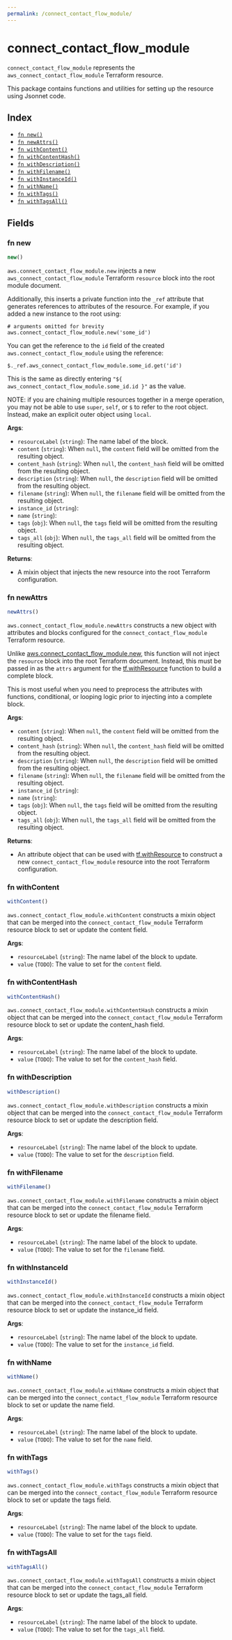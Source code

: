 ```yaml
---
permalink: /connect_contact_flow_module/
---
```


# connect_contact_flow_module

`connect_contact_flow_module` represents the `aws_connect_contact_flow_module` Terraform resource.



This package contains functions and utilities for setting up the resource using Jsonnet code.


## Index

* [`fn new()`](#fn-new)
* [`fn newAttrs()`](#fn-newattrs)
* [`fn withContent()`](#fn-withcontent)
* [`fn withContentHash()`](#fn-withcontenthash)
* [`fn withDescription()`](#fn-withdescription)
* [`fn withFilename()`](#fn-withfilename)
* [`fn withInstanceId()`](#fn-withinstanceid)
* [`fn withName()`](#fn-withname)
* [`fn withTags()`](#fn-withtags)
* [`fn withTagsAll()`](#fn-withtagsall)

## Fields

### fn new

```ts
new()
```


`aws.connect_contact_flow_module.new` injects a new `aws_connect_contact_flow_module` Terraform `resource`
block into the root module document.

Additionally, this inserts a private function into the `_ref` attribute that generates references to attributes of the
resource. For example, if you added a new instance to the root using:

    # arguments omitted for brevity
    aws.connect_contact_flow_module.new('some_id')

You can get the reference to the `id` field of the created `aws.connect_contact_flow_module` using the reference:

    $._ref.aws_connect_contact_flow_module.some_id.get('id')

This is the same as directly entering `"${ aws_connect_contact_flow_module.some_id.id }"` as the value.

NOTE: if you are chaining multiple resources together in a merge operation, you may not be able to use `super`, `self`,
or `$` to refer to the root object. Instead, make an explicit outer object using `local`.

**Args**:
  - `resourceLabel` (`string`): The name label of the block.
  - `content` (`string`):  When `null`, the `content` field will be omitted from the resulting object.
  - `content_hash` (`string`):  When `null`, the `content_hash` field will be omitted from the resulting object.
  - `description` (`string`):  When `null`, the `description` field will be omitted from the resulting object.
  - `filename` (`string`):  When `null`, the `filename` field will be omitted from the resulting object.
  - `instance_id` (`string`): 
  - `name` (`string`): 
  - `tags` (`obj`):  When `null`, the `tags` field will be omitted from the resulting object.
  - `tags_all` (`obj`):  When `null`, the `tags_all` field will be omitted from the resulting object.

**Returns**:
- A mixin object that injects the new resource into the root Terraform configuration.


### fn newAttrs

```ts
newAttrs()
```


`aws.connect_contact_flow_module.newAttrs` constructs a new object with attributes and blocks configured for the `connect_contact_flow_module`
Terraform resource.

Unlike [aws.connect_contact_flow_module.new](#fn-connectcontactflowmodulenew), this function will not inject the `resource`
block into the root Terraform document. Instead, this must be passed in as the `attrs` argument for the
[tf.withResource](https://github.com/tf-libsonnet/core/tree/main/docs#fn-withresource) function to build a complete block.

This is most useful when you need to preprocess the attributes with functions, conditional, or looping logic prior to
injecting into a complete block.

**Args**:
  - `content` (`string`):  When `null`, the `content` field will be omitted from the resulting object.
  - `content_hash` (`string`):  When `null`, the `content_hash` field will be omitted from the resulting object.
  - `description` (`string`):  When `null`, the `description` field will be omitted from the resulting object.
  - `filename` (`string`):  When `null`, the `filename` field will be omitted from the resulting object.
  - `instance_id` (`string`): 
  - `name` (`string`): 
  - `tags` (`obj`):  When `null`, the `tags` field will be omitted from the resulting object.
  - `tags_all` (`obj`):  When `null`, the `tags_all` field will be omitted from the resulting object.

**Returns**:
  - An attribute object that can be used with [tf.withResource](https://github.com/tf-libsonnet/core/tree/main/docs#fn-withresource) to construct a new `connect_contact_flow_module` resource into the root Terraform configuration.


### fn withContent

```ts
withContent()
```

`aws.connect_contact_flow_module.withContent` constructs a mixin object that can be merged into the `connect_contact_flow_module`
Terraform resource block to set or update the content field.



**Args**:
  - `resourceLabel` (`string`): The name label of the block to update.
  - `value` (`TODO`): The value to set for the `content` field.


### fn withContentHash

```ts
withContentHash()
```

`aws.connect_contact_flow_module.withContentHash` constructs a mixin object that can be merged into the `connect_contact_flow_module`
Terraform resource block to set or update the content_hash field.



**Args**:
  - `resourceLabel` (`string`): The name label of the block to update.
  - `value` (`TODO`): The value to set for the `content_hash` field.


### fn withDescription

```ts
withDescription()
```

`aws.connect_contact_flow_module.withDescription` constructs a mixin object that can be merged into the `connect_contact_flow_module`
Terraform resource block to set or update the description field.



**Args**:
  - `resourceLabel` (`string`): The name label of the block to update.
  - `value` (`TODO`): The value to set for the `description` field.


### fn withFilename

```ts
withFilename()
```

`aws.connect_contact_flow_module.withFilename` constructs a mixin object that can be merged into the `connect_contact_flow_module`
Terraform resource block to set or update the filename field.



**Args**:
  - `resourceLabel` (`string`): The name label of the block to update.
  - `value` (`TODO`): The value to set for the `filename` field.


### fn withInstanceId

```ts
withInstanceId()
```

`aws.connect_contact_flow_module.withInstanceId` constructs a mixin object that can be merged into the `connect_contact_flow_module`
Terraform resource block to set or update the instance_id field.



**Args**:
  - `resourceLabel` (`string`): The name label of the block to update.
  - `value` (`TODO`): The value to set for the `instance_id` field.


### fn withName

```ts
withName()
```

`aws.connect_contact_flow_module.withName` constructs a mixin object that can be merged into the `connect_contact_flow_module`
Terraform resource block to set or update the name field.



**Args**:
  - `resourceLabel` (`string`): The name label of the block to update.
  - `value` (`TODO`): The value to set for the `name` field.


### fn withTags

```ts
withTags()
```

`aws.connect_contact_flow_module.withTags` constructs a mixin object that can be merged into the `connect_contact_flow_module`
Terraform resource block to set or update the tags field.



**Args**:
  - `resourceLabel` (`string`): The name label of the block to update.
  - `value` (`TODO`): The value to set for the `tags` field.


### fn withTagsAll

```ts
withTagsAll()
```

`aws.connect_contact_flow_module.withTagsAll` constructs a mixin object that can be merged into the `connect_contact_flow_module`
Terraform resource block to set or update the tags_all field.



**Args**:
  - `resourceLabel` (`string`): The name label of the block to update.
  - `value` (`TODO`): The value to set for the `tags_all` field.
